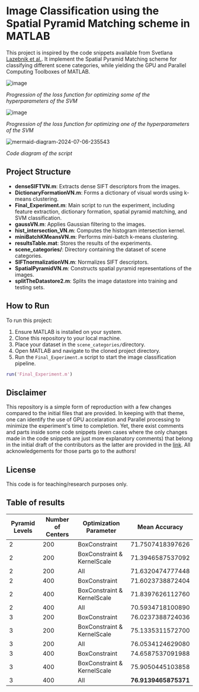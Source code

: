 # Image Classification using the Spatial Pyramid Matching scheme in MATLAB

This project is inspired by the code snippets available from Svetlana [Lazebnik et al.](https://slazebni.cs.illinois.edu/). It implement the Spatial Pyramid Matching scheme for classifying different scene categories, while yielding the GPU and Parallel Computing Toolboxes of MATLAB. 


![image](https://github.com/Va-Ns/Spatial-Pyramid-Matching/assets/68824495/5e44a75d-d6c9-4907-a38d-e485f052d947)

*Progression of the loss function for optimizing some of the hyperparameters of the SVM*

![image](https://github.com/Va-Ns/Spatial-Pyramid-Matching/assets/68824495/0bef13bb-69fe-4ce3-88fb-eb535ca6a065)

*Progression of the loss function for optimizing one of the hyperparameters of the SVM*

![mermaid-diagram-2024-07-06-235543](https://github.com/Va-Ns/Spatial-Pyramid-Matching/assets/68824495/64712b1b-7c99-4b34-b7f7-635428baeba7)

*Code diagram of the script*

## Project Structure

- **denseSIFTVN.m**: Extracts dense SIFT descriptors from the images.
- **DictionaryFormationVN.m**: Forms a dictionary of visual words using k-means clustering.
- **Final_Experiment.m**: Main script to run the experiment, including feature extraction, dictionary formation, spatial pyramid matching, and SVM classification.
- **gaussVN.m**: Applies Gaussian filtering to the images.
- **hist_intersection_VN.m**: Computes the histogram intersection kernel.
- **miniBatchKMeansVN.m**: Performs mini-batch k-means clustering.
- **resultsTable.mat**: Stores the results of the experiments.
- **scene_categories/**: Directory containing the dataset of scene categories.
- **SIFTnormalizationVN.m**: Normalizes SIFT descriptors.
- **SpatialPyramidVN.m**: Constructs spatial pyramid representations of the images.
- **splitTheDatastore2.m**: Splits the image datastore into training and testing sets.

## How to Run

To run this project:
1. Ensure MATLAB is installed on your system.
2. Clone this repository to your local machine.
3. Place your dataset in the `scene_categories/`directory.
4. Open MATLAB and navigate to the cloned project directory.
5. Run the `Final_Experiment.m` script to start the image classification pipeline.

```matlab
run('Final_Experiment.m')
```

## Disclaimer

This repository is a simple form of reproduction with a few changes compared to the initial files that are provided.  In keeping with that theme, one can identify the use of GPU accelaration and Parallel processing to minimize the experiment's time to completion. Yet, there exist comments and parts inside some code snippets (even cases where the only changes made in the code snippets are just more explanatory comments) that belong in the initial draft of the contributors as the latter are provided in the [link](https://slazebni.cs.illinois.edu/). All acknowledgements for those parts go to the authors!

## License

This code is for teaching/research purposes only.

## Table of results

| Pyramid Levels | Number of Centers | Optimization Parameter         | Mean Accuracy         |
|----------------|-------------------|--------------------------------|-----------------------|
| 2              | 200               | BoxConstraint                  | 71.7507418397626      |
| 2              | 200               | BoxConstraint & KernelScale    | 71.3946587537092      |
| 2              | 200               | All                            | 71.6320474777448      |
| 2              | 400               | BoxConstraint                  | 71.6023738872404      |
| 2              | 400               | BoxConstraint & KernelScale    | 71.8397626112760      |
| 2              | 400               | All                            | 70.5934718100890      |
| 3              | 200               | BoxConstraint                  | 76.0237388724036      |
| 3              | 200               | BoxConstraint & KernelScale    | 75.1335311572700      |
| 3              | 200               | All                            | 76.0534124629080      |
| 3              | 400               | BoxConstraint                  | 74.6587537091988      |
| 3              | 400               | BoxConstraint & KernelScale    | 75.9050445103858      |
| 3              | 400               | All                            | **76.9139465875371**  |
